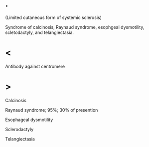 # .

(Limited cutaneous form of systemic sclerosis)

Syndrome of calcinosis, Raynaud syndrome, esophgeal dysmotility, scletodactyly, and telangiectasia.

# <

Antibody against centromere

# >

Calcinosis

Raynaud syndrome; 95%; 30% of presention

Esophageal dysmotility

Sclerodactyly

Telangiectasia
